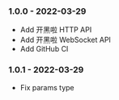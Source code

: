 ### 1.0.0 - 2022-03-29

* Add 开黑啦 HTTP API
* Add 开黑啦 WebSocket API
* Add GitHub CI

### 1.0.1 - 2022-03-29

* Fix params type
